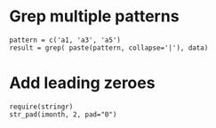 # Grep multiple patterns
```
pattern = c('a1, 'a3', 'a5')
result = grep( paste(pattern, collapse='|'), data)
```

# Add leading zeroes
```
require(stringr)
str_pad(imonth, 2, pad="0")
```


